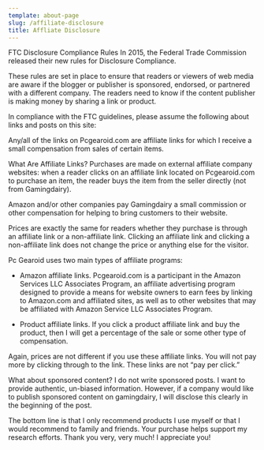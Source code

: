 ```yaml
---
template: about-page
slug: /affiliate-disclosure
title: Affliate Disclosure
---
```

FTC Disclosure Compliance Rules
In 2015, the Federal Trade Commission released their new rules for Disclosure Compliance.

These rules are set in place to ensure that readers or viewers of web media are aware if the blogger or publisher is sponsored, endorsed, or partnered with a different company. The readers need to know if the content publisher is making money by sharing a link or product.

In compliance with the FTC guidelines, please assume the following about links and posts on this site:

Any/all of the links on Pcgearoid.com are affiliate links for which I receive a small compensation from sales of certain items.

What Are Affiliate Links?
Purchases are made on external affiliate company websites: when a reader clicks on an affiliate link located on Pcgearoid.com to purchase an item, the reader buys the item from the seller directly (not from Gamingdairy).

Amazon and/or other companies pay Gamingdairy a small commission or other compensation for helping to bring customers to their website.

Prices are exactly the same for readers whether they purchase is through an affiliate link or a non-affiliate link. Clicking an affiliate link and clicking a non-affiliate link does not change the price or anything else for the visitor.

Pc Gearoid uses two main types of affiliate programs:

* Amazon affiliate links.
Pcgearoid.com is a participant in the Amazon Services LLC Associates Program, an affiliate advertising program designed to provide a means for website owners to earn fees by linking to Amazon.com and affiliated sites, as well as to other websites that may be affiliated with Amazon Service LLC Associates Program.

* Product affiliate links.
If you click a product affiliate link and buy the product, then I will get a percentage of the sale or some other type of compensation.

Again, prices are not different if you use these affiliate links. You will not pay more by clicking through to the link. These links are not “pay per click.”

What about sponsored content?
I do not write sponsored posts. I want to provide authentic, un-biased information. However, if a company would like to publish sponsored content on gamingdairy, I will disclose this clearly in the beginning of the post.

The bottom line is that I only recommend products I use myself or that I would recommend to family and friends.
Your purchase helps support my research efforts. Thank you very, very much! I appreciate you!